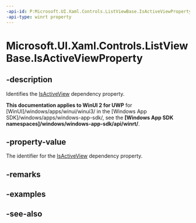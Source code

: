 ```yaml
---
-api-id: P:Microsoft.UI.Xaml.Controls.ListViewBase.IsActiveViewProperty
-api-type: winrt property
---
```


<!-- Property syntax
public Windows.UI.Xaml.DependencyProperty IsActiveViewProperty { get; }
-->

# Microsoft.UI.Xaml.Controls.ListViewBase.IsActiveViewProperty

## -description
Identifies the [IsActiveView](listviewbase_isactiveview.md) dependency property.

**This documentation applies to WinUI 2 for UWP** for [WinUI]/windows/apps/winui/winui3/ in the [Windows App SDK]/windows/apps/windows-app-sdk/, see the **[Windows App SDK namespaces]/windows/windows-app-sdk/api/winrt/**.

## -property-value
The identifier for the [IsActiveView](listviewbase_isactiveview.md) dependency property.

## -remarks

## -examples

## -see-also
